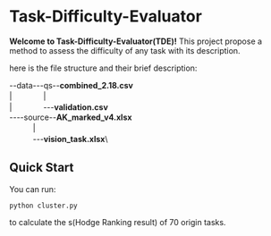 # Task-Difficulty-Evaluator

**Welcome to **Task-Difficulty-Evaluator(TDE)!**** This project propose a method to assess the difficulty of any task with its description. 

here is the file structure and their brief description:

--data---qs--**combined_2.18.csv**\
    |　　　　|\
    |　　　　---**validation.csv**\
    ----source--**AK_marked_v4.xlsx**\
          　　　|\
             　　　---**vision_task.xlsx**\

## Quick Start

You can run:

    python cluster.py 
to calculate the s(Hodge Ranking result) of 70 origin tasks.
